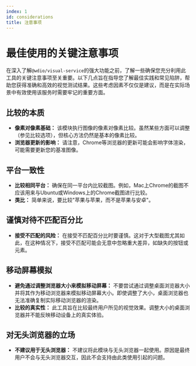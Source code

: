```yaml
---
index: 1
id: considerations
title: 注意事项
---
```


# 最佳使用的关键注意事项

在深入了解`@wdio/visual-service`的强大功能之前，了解一些确保您充分利用此工具的关键注意事项至关重要。以下几点旨在指导您了解最佳实践和常见陷阱，帮助您获得准确和高效的视觉测试结果。这些考虑因素不仅仅是建议，而是在实际场景中有效使用该服务时需要牢记的重要方面。

## 比较的本质

-   **像素对像素基础：** 该模块执行图像的像素对像素比较。虽然某些方面可以调整（参见比较选项），但核心方法仍然是基本的像素比较。
-   **浏览器更新的影响：** 请注意，Chrome等浏览器的更新可能会影响字体渲染，可能需要更新您的基准图像。

## 平台一致性

-   **比较相同平台：** 确保在同一平台内比较截图。例如，Mac上Chrome的截图不应该用来与Ubuntu或Windows上的Chrome截图进行比较。
-   **类比：** 简单来说，要比较"苹果与苹果，而不是苹果与安卓"。

## 谨慎对待不匹配百分比

-   **接受不匹配的风险：** 在接受不匹配百分比时要谨慎。这对于大型截图尤其如此，在这种情况下，接受不匹配可能会无意中忽略重大差异，如缺失的按钮或元素。

## 移动屏幕模拟

-   **避免通过调整浏览器大小来模拟移动屏幕：** 不要尝试通过调整桌面浏览器大小并将其作为移动浏览器来模拟移动屏幕大小。即使调整了大小，桌面浏览器也无法准确复制实际移动浏览器的渲染。
-   **比较的真实性：** 此工具旨在比较最终用户所见的视觉效果。调整大小的桌面浏览器并不能反映移动设备上的真实体验。

## 对无头浏览器的立场

-   **不建议用于无头浏览器：** 不建议将此模块与无头浏览器一起使用。原因是最终用户不会与无头浏览器交互，因此不会支持由此类使用引起的问题。